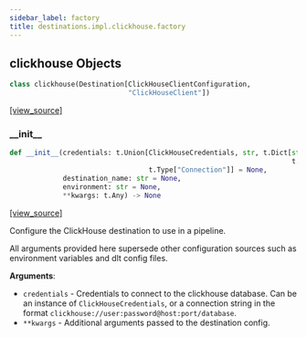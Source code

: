 ```yaml
---
sidebar_label: factory
title: destinations.impl.clickhouse.factory
---
```


## clickhouse Objects

```python
class clickhouse(Destination[ClickHouseClientConfiguration,
                             "ClickHouseClient"])
```

[[view_source]](https://github.com/dlt-hub/dlt/blob/e9c9ecfa8a644fdb516dd74aabca3bf75bafb154/dlt/destinations/impl/clickhouse/factory.py#L22)

### \_\_init\_\_

```python
def __init__(credentials: t.Union[ClickHouseCredentials, str, t.Dict[str,
                                                                     t.Any],
                                  t.Type["Connection"]] = None,
             destination_name: str = None,
             environment: str = None,
             **kwargs: t.Any) -> None
```

[[view_source]](https://github.com/dlt-hub/dlt/blob/e9c9ecfa8a644fdb516dd74aabca3bf75bafb154/dlt/destinations/impl/clickhouse/factory.py#L79)

Configure the ClickHouse destination to use in a pipeline.

All arguments provided here supersede other configuration sources such as environment
variables and dlt config files.

**Arguments**:

- `credentials` - Credentials to connect to the clickhouse database.
  Can be an instance of `ClickHouseCredentials`, or a connection string
  in the format `clickhouse://user:password@host:port/database`.
- `**kwargs` - Additional arguments passed to the destination config.

